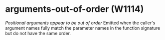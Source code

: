 # arguments-out-of-order (W1114)

*Positional arguments appear to be out of order* Emitted when the
caller's argument names fully match the parameter names in the function
signature but do not have the same order.
